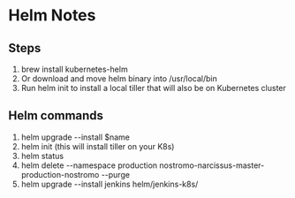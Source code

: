 # Helm Notes

## Steps

1. brew install kubernetes-helm
2. Or download and move helm binary into /usr/local/bin
3. Run helm init to install a local tiller that will also be on Kubernetes cluster

## Helm commands

1. helm upgrade --install $name
2. helm init (this will install tiller on your K8s)
3. helm status
4. helm delete --namespace production  nostromo-narcissus-master-production-nostromo --purge
5. helm upgrade --install jenkins helm/jenkins-k8s/
